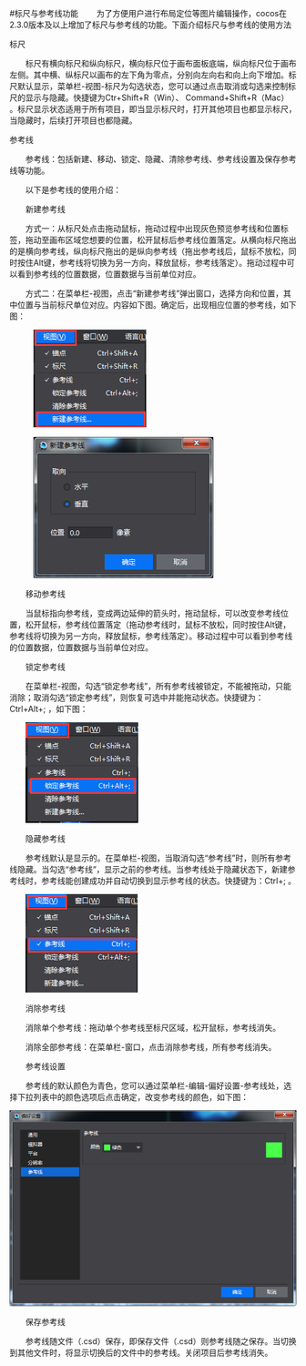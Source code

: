 #标尺与参考线功能
 &emsp;&emsp;为了方便用户进行布局定位等图片编辑操作，cocos在2.3.0版本及以上增加了标尺与参考线的功能。下面介绍标尺与参考线的使用方法

标尺

&emsp;&emsp;标尺有横向标尺和纵向标尺，横向标尺位于画布面板底端，纵向标尺位于画布左侧。其中横、纵标尺以画布的左下角为零点，分别向左向右和向上向下增加。标尺默认显示，菜单栏-视图-标尺为勾选状态，您可以通过点击取消或勾选来控制标尺的显示与隐藏。快捷键为Ctr+Shift+R（Win）、 Command+Shift+R（Mac） 。标尺显示状态适用于所有项目，即当显示标尺时，打开其他项目也都显示标尺，当隐藏时，后续打开项目也都隐藏。

参考线

&emsp;&emsp;参考线：包括新建、移动、锁定、隐藏、清除参考线、参考线设置及保存参考线等功能。

&emsp;&emsp;以下是参考线的使用介绍：

&emsp;&emsp;新建参考线

 &emsp;&emsp;方式一：从标尺处点击拖动鼠标，拖动过程中出现灰色预览参考线和位置标签，拖动至画布区域您想要的位置，松开鼠标后参考线位置落定。从横向标尺拖出的是横向参考线，纵向标尺拖出的是纵向参考线（拖出参考线后，鼠标不放松，同时按住Alt键，参考线将切换为另一方向，释放鼠标，参考线落定）。拖动过程中可以看到参考线的位置数据，位置数据与当前单位对应。

 &emsp;&emsp;方式二：在菜单栏-视图，点击“新建参考线”弹出窗口，选择方向和位置，其中位置与当前标尺单位对应。内容如下图。确定后，出现相应位置的参考线，如下图：

&emsp;&emsp;&emsp;![image](res/image001.png) 

&emsp;&emsp;&emsp;![image](res/image002.png) 
          
&emsp;&emsp;移动参考线

&emsp;&emsp;当鼠标指向参考线，变成两边延伸的箭头时，拖动鼠标，可以改变参考线位置，松开鼠标，参考线位置落定（拖动参考线时，鼠标不放松，同时按住Alt键，参考线将切换为另一方向，释放鼠标，参考线落定）。移动过程中可以看到参考线的位置数据，位置数据与当前单位对应。

&emsp;&emsp;锁定参考线

&emsp;&emsp;在菜单栏-视图，勾选“锁定参考线”，所有参考线被锁定，不能被拖动，只能消除；取消勾选“锁定参考线”，则恢复可选中并能拖动状态。快捷键为：Ctrl+Alt+; ，如下图：

&emsp;&emsp;![image](res/image003.png) 
        
&emsp;&emsp;隐藏参考线

&emsp;&emsp;参考线默认是显示的。在菜单栏-视图，当取消勾选“参考线”时，则所有参考线隐藏。当勾选“参考线”，显示之前的参考线。当参考线处于隐藏状态下，新建参考线时，参考线能创建成功并自动切换到显示参考线的状态。快捷键为：Ctrl+; 。
        
&emsp;&emsp;![image](res/image004.png) 

&emsp;&emsp;消除参考线

 &emsp;&emsp;消除单个参考线：拖动单个参考线至标尺区域，松开鼠标，参考线消失。

 &emsp;&emsp;消除全部参考线：在菜单栏-窗口，点击消除参考线，所有参考线消失。

&emsp;&emsp;参考线设置

&emsp;&emsp;参考线的默认颜色为青色，您可以通过菜单栏-编辑-偏好设置-参考线处，选择下拉列表中的颜色选项后点击确定，改变参考线的颜色，如下图：

![image](res/image005.png) 
  
&emsp;&emsp;保存参考线

&emsp;&emsp;参考线随文件（.csd）保存，即保存文件（.csd）则参考线随之保存。当切换到其他文件时，将显示切换后的文件中的参考线。关闭项目后参考线消失。
 

